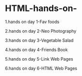 # HTML-hands-on-
1.hands on day 1-Fav foods

2.hands on day 2-Neo Photography

3.hands on day 3-Vegetable Salad

4.hands on day 4-Friends Book

5.hands on day 5-Link Web Pages

6.hands on day 6-HTML Web Pages
